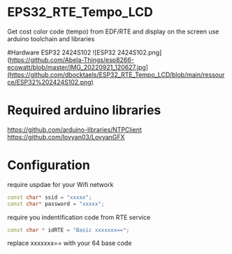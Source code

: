 # EPS32_RTE_Tempo_LCD
Get cost color code (tempo) from EDF/RTE and display on the screen
use arduino toolchain and libraries

#Hardware
ESP32 2424S102
![ESP32 2424S102.png](https://github.com/Abela-Things/esp8266-ecowatt/blob/master/IMG_20220921_120627.jpg](https://github.com/dbocktaels/ESP32_RTE_Tempo_LCD/blob/main/ressource/ESP32%202424S102.png)

# Required arduino libraries
https://github.com/arduino-libraries/NTPClient
https://github.com/lovyan03/LovyanGFX

# Configuration
require uspdae for your Wifi network
```cpp
const char* ssid = "xxxxx";
const char* password = "xxxxx";
```

require you indentification code from RTE service
```cpp
const char * idRTE = "Basic xxxxxxx==";
```
replace xxxxxxx== with your 64 base code
